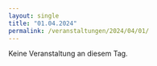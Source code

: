 ```yaml
---
layout: single
title: "01.04.2024"
permalink: /veranstaltungen/2024/04/01/
---
```


Keine Veranstaltung an diesem Tag.
